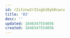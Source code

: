 ```yaml
---
id: r2itznw2r31sgb10yb8cwcu
title: '03'
desc: ''
updated: 1646347554056
created: 1646347554056
---
```


